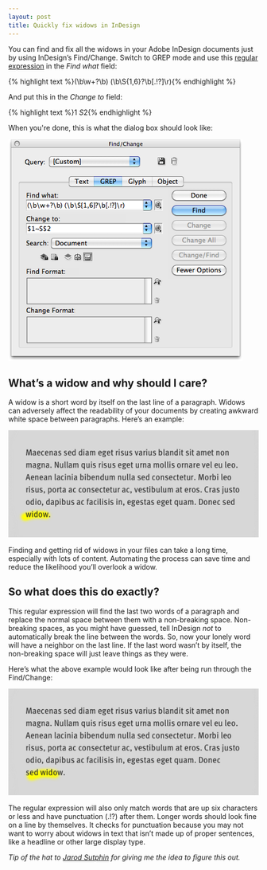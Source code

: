 ```yaml
---
layout: post
title: Quickly fix widows in InDesign
---
```

You can find and fix all the widows in your Adobe InDesign documents just by using InDesign’s Find/Change. Switch to GREP mode and use this [regular expression](https://en.wikipedia.org/wiki/Regular_expression) in the *Find what* field:

{% highlight text %}(\b\w+?\b) (\b\S{1,6}?\b[.!?]\r){% endhighlight %}

And put this in the *Change to* field:

{% highlight text %}$1~S$2{% endhighlight %}

When you're done, this is what the dialog box should look like:

![Adobe InDesign Find/Change dialogue](/blog/images/2012/03/indesign-find-change-widow.png)

## What’s a widow and why should I care?

A widow is a short word by itself on the last line of a paragraph. Widows can adversely affect the readability of your documents by creating awkward white space between paragraphs. Here’s an example:

![Example of a paragraph with a widow](/blog/images/2012/03/widow-example.png)

Finding and getting rid of widows in your files can take a long time, especially with lots of content. Automating the process can save time and reduce the likelihood you’ll overlook a widow. 

## So what does this do exactly?

This regular expression will find the last two words of a paragraph and replace the normal space between them with a non-breaking space. Non-breaking spaces, as you might have guessed, tell InDesign *not* to automatically break the line between the words. So, now your lonely word will have a neighbor on the last line. If the last word wasn’t by itself, the non-breaking space will just leave things as they were. 

Here’s what the above example would look like after being run through the Find/Change:

![Example of a paragraph with a fixed widow](/blog/images/2012/03/widow-example-fixed.png)

The regular expression will also only match words that are up six characters or less and have punctuation (.!?) after them. Longer words should look fine on a line by themselves. It checks for punctuation because you may not want to worry about widows in text that isn’t made up of proper sentences, like a headline or other large display type.

*Tip of the hat to [Jarod Sutphin](http://jarodsutphin.com/) for giving me the idea to figure this out.*
